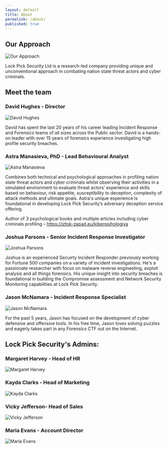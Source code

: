 ```yaml
---
layout: default
title: About
permalink: /about/
published: true
---
```


## Our Approach

![Our Approach]({{site.baseurl}}/working_environment-300x168.jpg)

Lock Pick Security Ltd is a research-led company providing unique and unconventional approach in combating nation state threat actors and cyber criminals. 


## **Meet the team**


### David Hughes - Director
![David Hughes]({{site.baseurl}}/images/team/DavidH.PNG)

David has spent the last 20 years of his career leading Incident Response and Forensics teams of all sizes across the Public sector. David is a hands-on leader with over 15 years of forensics experience investigating high profile security breaches.   

### Astra Manasieva, PhD - Lead Behavioural Analyst
![Astra Manasieva]({{site.baseurl}}/images/team/AstraM.jpg)

Combines both technical and psychological approaches in profiling nation state threat actors and cyber criminals whilst observing their activities in a simulated environment to evaluate threat actors’ experience and skills based on behaviour, risk appetite, susceptibility to deception, complexity of attack methods and ultimate goals. Astra's unique experience is foundational in developing Lock Pick Security’s adversary deception service offering.

Author of 3 psychological books and multiple articles including cyber criminals profiling – https://iztok-zapad.eu/kiberpsihologiya

### Joshua Parsons - Senior Incident Response Investigator
![Joshua Parsons]({{site.baseurl}}/images/team/JoshuaP.PNG)

Joshua is an experienced Secuirty Incident Responder previously working for Fortune 500 companies on a variety of incident investigations. He's a passionate researcher with focus on malware reverse engineeting, exploit analysis and all things forensics. His unique insight into security breaches is foundational in building the Compromise assessment and Network Security Monitoring capabilities at Lock Pick Security. 

### Jason McNamara - Incident Response Specialist
![Jason McNamara]({{site.baseurl}}/images/team/JasonM.PNG)

For the past 5 years, Jason has focused on the development of cyber defensive and offensive tools. 
In his free time, Jason loves solving puzzles and eagerly takes part in any Forensics CTF out on the Internet.
 
## **Lock Pick Security's Admins:**

### Margaret Harvey - Head of HR
![Margaret Harvey]({{site.baseurl}}/images/team/MargaretH.PNG)

### Kayda Clarks - Head of Marketing
![Kayda Clarks]({{site.baseurl}}/images/team/KaydaC.PNG)

### Vicky Jefferson- Head of Sales
![Vicky Jefferson]({{site.baseurl}}/images/team/VickyJ.PNG)

### Maria Evans - Account Director
![Maria Evans]({{site.baseurl}}/images/team/MariaE.PNG)


